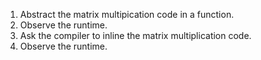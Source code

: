 1. Abstract the matrix multipication code in a function. 
2. Observe the runtime.
3. Ask the compiler to inline the matrix multiplication code.
4. Observe the runtime.

